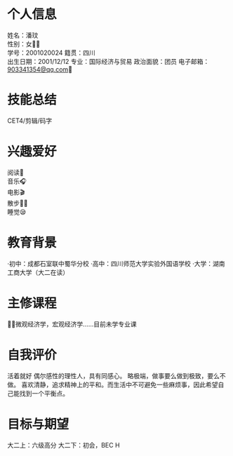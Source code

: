 # 个人信息
 姓名：潘玟  
 性别：女👩🏻  
 学号：2001020024
 籍贯：四川  
 出生日期：2001/12/12
 专业：国际经济与贸易
 政治面貌：团员
 电子邮箱：903341354@qq.com📧

# 技能总结
CET4/剪辑/码字

# 兴趣爱好
阅读📖  
音乐🎧  
电影🎬  
散步🚶‍♀️  
睡觉😪

# 教育背景
 ·初中：成都石室联中蜀华分校
 ·高中：四川师范大学实验外国语学校
 ·大学：湖南工商大学（大二在读）

# 主修课程
💁🏻微观经济学，宏观经济学......目前未学专业课

# 自我评价
 活着就好
 偶尔感性的理性人，具有同感心。
 略极端，做事要么做到极致，要么不做。
 喜欢清静，追求精神上的平和。而生活中不可避免一些麻烦事，因此希望自己能找到一个平衡点。

# 目标与期望
 大二上：六级高分
 大二下：初会，BEC H


